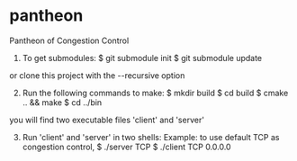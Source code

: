 # pantheon
Pantheon of Congestion Control

1. To get submodules:
$ git submodule init
$ git submodule update

or clone this project with the --recursive option

2. Run the following commands to make:
$ mkdir build
$ cd build
$ cmake .. && make
$ cd ../bin

you will find two executable files 'client' and 'server'

3. Run 'client' and 'server' in two shells:
Example: to use default TCP as congestion control,
$ ./server TCP
$ ./client TCP 0.0.0.0
